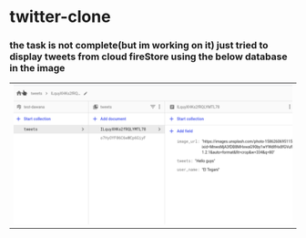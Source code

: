 # twitter-clone

### the task is not complete(but im working on it) just tried to display tweets from cloud fireStore using the below database in the image 

<div align="center">
<table align="center">
        <tr>
          <td><img src = "app/screenshots/firstorecloud.png" ></td>
        </tr>
</table> 
</div>

